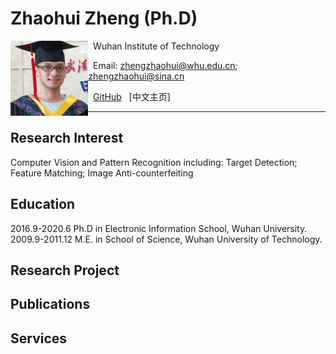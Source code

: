 # Zhaohui Zheng (Ph.D)  

<a href="url"><img src="/file/1.jpg" align="left" height="120" ></a>  

&nbsp; Wuhan Institute of Technology  

&nbsp; Email: zhengzhaohui@whu.edu.cn;    zhengzhaohui@sina.cn  

&nbsp; [GitHub](https://github.com/DoctorZheng) &nbsp; [中文主页]  

*****
## Research Interest  
Computer Vision and Pattern Recognition including: Target Detection; Feature Matching; Image Anti-counterfeiting

## Education 
2016.9-2020.6            Ph.D in Electronic Information School, Wuhan University.  
2009.9-2011.12           M.E. in School of Science, Wuhan University of Technology.  

## Research Project


## Publications

## Services



